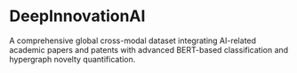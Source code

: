 # DeepInnovationAI
A comprehensive global cross-modal dataset integrating AI-related academic papers and patents with advanced BERT-based classification and hypergraph novelty quantification.
